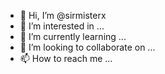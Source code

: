 - 👋 Hi, I’m @sirmisterx
- 👀 I’m interested in ...
- 🌱 I’m currently learning ...
- 💞️ I’m looking to collaborate on ...
- 📫 How to reach me ...

<!---
sirmisterx/sirmisterx is a ✨ special ✨ repository because its `README.md` (this file) appears on your GitHub profile.
You can click the Preview link to take a look at your changes.
--->
